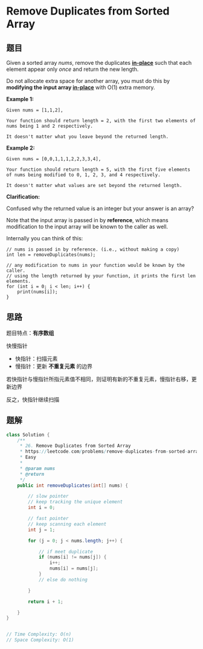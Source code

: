 # Remove Duplicates from Sorted Array

## 题目

Given a sorted array *nums*, remove the duplicates [**in-place**](https://en.wikipedia.org/wiki/In-place_algorithm) such that each element appear only *once* and return the new length.

Do not allocate extra space for another array, you must do this by **modifying the input array [in-place](https://en.wikipedia.org/wiki/In-place_algorithm)** with O(1) extra memory.

**Example 1:**

```
Given nums = [1,1,2],

Your function should return length = 2, with the first two elements of nums being 1 and 2 respectively.

It doesn't matter what you leave beyond the returned length.
```

**Example 2:**

```
Given nums = [0,0,1,1,1,2,2,3,3,4],

Your function should return length = 5, with the first five elements of nums being modified to 0, 1, 2, 3, and 4 respectively.

It doesn't matter what values are set beyond the returned length.
```

**Clarification:**

Confused why the returned value is an integer but your answer is an array?

Note that the input array is passed in by **reference**, which means modification to the input array will be known to the caller as well.

Internally you can think of this:

```
// nums is passed in by reference. (i.e., without making a copy)
int len = removeDuplicates(nums);

// any modification to nums in your function would be known by the caller.
// using the length returned by your function, it prints the first len elements.
for (int i = 0; i < len; i++) {
    print(nums[i]);
}
```

## 思路

题目特点：**有序数组**

快慢指针

- 快指针：扫描元素
- 慢指针：更新 **不重复元素** 的边界

若快指针与慢指针所指元素值不相同，则证明有新的不重复元素，慢指针右移，更新边界

反之，快指针继续扫描



## 题解

```java
class Solution {
    /**
     * 26. Remove Duplicates from Sorted Array
     * https://leetcode.com/problems/remove-duplicates-from-sorted-array/
     * Easy
     *
     * @param nums
     * @return
     */
    public int removeDuplicates(int[] nums) {

        // slow pointer
        // keep tracking the unique element
        int i = 0;

        // fast pointer
        // keep scanning each element
        int j = 1;

        for (j = 0; j < nums.length; j++) {

            // if meet duplicate
            if (nums[i] != nums[j]) {
                i++;
                nums[i] = nums[j];
            }
            // else do nothing

        }

        return i + 1;

    }
}


// Time Complexity: O(n)
// Space Complexity: O(1)
```

